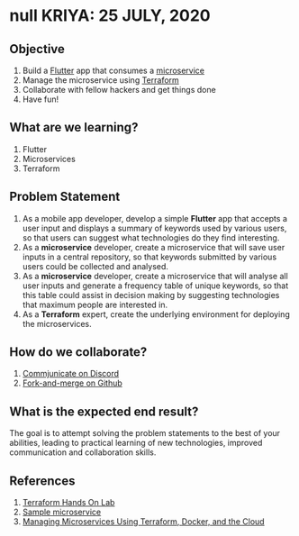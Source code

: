 # null KRIYA: 25 JULY, 2020

## Objective

1. Build a [Flutter](https://flutter.dev/) app that consumes a [microservice](https://microservices.io/)
2. Manage the microservice using [Terraform](https://www.terraform.io/intro/index.html)
3. Collaborate with fellow hackers and get things done
4. Have fun!

## What are we learning?

1. Flutter
2. Microservices
3. Terraform

## Problem Statement

1. As a mobile app developer, develop a simple **Flutter** app that accepts a user input and displays a summary of keywords used by various users, so that users can suggest what technologies do they find interesting.
2. As a **microservice** developer, create a microservice that will save user inputs in a central repository, so that keywords submitted by various users could be collected and analysed.
3. As a **microservice** developer, create a microservice that will analyse all user inputs and generate a frequency table of unique keywords, so that this table could assist in decision making by suggesting technologies that maximum people are interested in.
4. As a **Terraform** expert, create the underlying environment for deploying the microservices.

## How do we collaborate?

1. [Commjunicate on Discord](https://discord.gg/CAm9Wz)
2. [Fork-and-merge on Github](https://gist.github.com/Chaser324/ce0505fbed06b947d962)

## What is the expected end result?

The goal is to attempt solving the problem statements to the best of your abilities, leading to practical learning of new technologies, improved communication and collaboration skills. 

## References

1. [Terraform Hands On Lab](https://github.com/Derek-Ashmore/terraform-hands-on-lab)
2. [Sample microservice](https://github.com/Derek-Ashmore/moneta)
3. [Managing Microservices Using Terraform, Docker, and the Cloud](https://www.agileconnection.com/sites/default/files/presentation/file/2019/DW2%20-%20Ashmore.pdf)